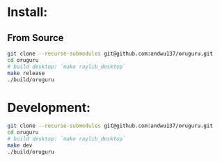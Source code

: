 # Install:
## From Source
```bash
git clone --recurse-submodules git@github.com:andwu137/oruguru.git
cd oruguru
# build desktop: `make raylib_desktop`
make release
./build/oruguru
```

# Development:
```bash
git clone --recurse-submodules git@github.com:andwu137/oruguru.git
cd oruguru
# build desktop: `make raylib_desktop`
make dev
./build/oruguru
```
